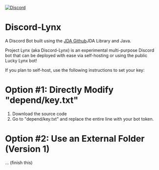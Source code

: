 [discord-invite]: https://discord.gg/u9wMgBY

[ ![Discord](https://discordapp.com/api/guilds/590215639785013298/widget.png) ][discord-invite]

# Discord-Lynx
A Discord Bot built using the [JDA Github](https://github.com/DV8FromTheWorld/JDA)JDA Library and Java.

Project Lynx (aka Discord-Lynx) is an experimental multi-purpose Discord bot that can be deployed with ease via self-hosting or using the public Lucky Lynx bot!

If you plan to self-host, use the following instructions to set your key:

# Option #1: Directly Modify "depend/key.txt"
1. Download the source code
2. Go to "depend/key.txt" and replace the entire line with your bot token.
# Option #2: Use an External Folder (Version 1)
... (finish this)
